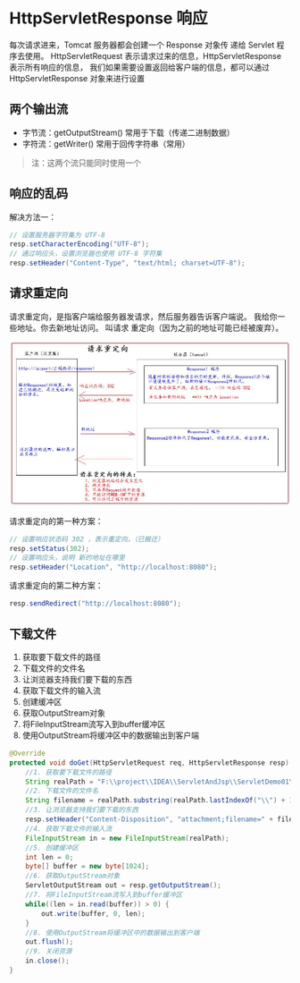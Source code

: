 # HttpServletResponse 响应

每次请求进来，Tomcat 服务器都会创建一个 Response 对象传 递给 Servlet 程序去使用。
HttpServletRequest 表示请求过来的信息，HttpServletResponse 表示所有响应的信息，
我们如果需要设置返回给客户端的信息，都可以通过 HttpServletResponse 对象来进行设置

## 两个输出流

- 字节流：getOutputStream() 常用于下载（传递二进制数据）
- 字符流：getWriter() 常用于回传字符串（常用）

> 注：这两个流只能同时使用一个

## 响应的乱码

解决方法一：
```java
// 设置服务器字符集为 UTF-8
resp.setCharacterEncoding("UTF-8");
// 通过响应头，设置浏览器也使用 UTF-8 字符集
resp.setHeader("Content-Type", "text/html; charset=UTF-8");
```

## 请求重定向

请求重定向，是指客户端给服务器发请求，然后服务器告诉客户端说。
我给你一些地址。你去新地址访问。
叫请求 重定向（因为之前的地址可能已经被废弃）。

![](_v_images/20200831002057051_2592.png)

请求重定向的第一种方案：
```java
// 设置响应状态码 302 ，表示重定向，（已搬迁） 
resp.setStatus(302); 
// 设置响应头，说明 新的地址在哪里 
resp.setHeader("Location", "http://localhost:8080");
```

请求重定向的第二种方案：
```java
resp.sendRedirect("http://localhost:8080");
```

## 下载文件

1. 获取要下载文件的路径
2. 下载文件的文件名
3. 让浏览器支持我们要下载的东西
4. 获取下载文件的输入流
5. 创建缓冲区
6. 获取OutputStream对象
7. 将FileInputStream流写入到buffer缓冲区
8. 使用OutputStream将缓冲区中的数据输出到客户端

```java
@Override
protected void doGet(HttpServletRequest req, HttpServletResponse resp) throws ServletException, IOException {
    //1. 获取要下载文件的路径
    String realPath = "F:\\project\\IDEA\\ServletAndJsp\\ServletDemo01\\target\\classes\\1.jpg";
    //2. 下载文件的文件名
    String filename = realPath.substring(realPath.lastIndexOf("\\") + 1);
    //3. 让浏览器支持我们要下载的东西
    resp.setHeader("Content-Disposition", "attachment;filename=" + filename);
    //4. 获取下载文件的输入流
    FileInputStream in = new FileInputStream(realPath);
    //5. 创建缓冲区
    int len = 0;
    byte[] buffer = new byte[1024];
    //6. 获取OutputStream对象
    ServletOutputStream out = resp.getOutputStream();
    //7. 将FileInputStream流写入到buffer缓冲区
    while((len = in.read(buffer)) > 0) {
        out.write(buffer, 0, len);
    }
    //8. 使用OutputStream将缓冲区中的数据输出到客户端
    out.flush();
    //9. 关闭资源
    in.close();
}
```
